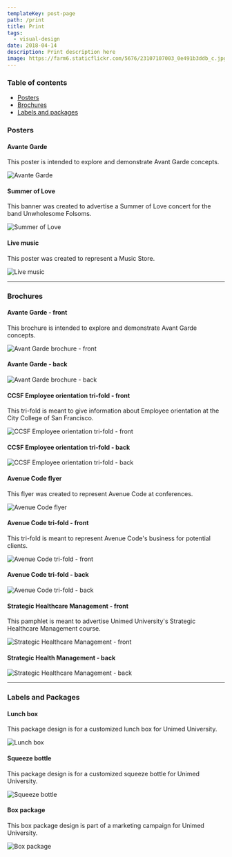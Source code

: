 ```yaml
---
templateKey: post-page
path: /print
title: Print
tags:
  - visual-design
date: 2018-04-14
description: Print description here
image: https://farm6.staticflickr.com/5676/23107107003_0e491b3ddb_c.jpg
---
```


### Table of contents

- [Posters](#posters)
- [Brochures](#brochures)
- [Labels and packages](#labels-and-packages)

<a id="posters"></a>
### Posters

#### Avante Garde

This poster is intended to explore and demonstrate Avant Garde concepts.

![Avante Garde](https://farm6.staticflickr.com/5676/23107107003_0e491b3ddb_h.jpg)

#### Summer of Love

This banner was created to advertise a Summer of Love concert for the band Unwholesome Folsoms.

![Summer of Love](https://farm5.staticflickr.com/4433/36457350880_7b165e9a2f_h.jpg)

#### Live music

This poster was created to represent a Music Store.

![Live music](https://farm1.staticflickr.com/572/21778707603_59021da5ea_h.jpg)

---

<a id="brochures"></a>
### Brochures

#### Avante Garde - front

This brochure is intended to explore and demonstrate Avant Garde concepts.

![Avant Garde brochure - front](https://farm6.staticflickr.com/5767/23153218833_7b44b9199a_h.jpg)

#### Avante Garde - back

![Avant Garde brochure - back](https://farm1.staticflickr.com/593/23753913196_e33bb3c736_h.jpg)

#### CCSF Employee orientation tri-fold - front

This tri-fold is meant to give information about Employee orientation at the City College of San Francisco.

![CCSF Employee orientation tri-fold - front](https://farm6.staticflickr.com/5638/21439468121_64b8b25b20_h.jpg)

#### CCSF Employee orientation tri-fold - back

![CCSF Employee orientation tri-fold - back](https://farm1.staticflickr.com/615/21439468151_635fd62e15_h.jpg)

#### Avenue Code flyer

This flyer was created to represent Avenue Code at conferences.

![Avenue Code flyer](https://farm6.staticflickr.com/5745/21439467621_b0b995312a_h.jpg)

#### Avenue Code tri-fold - front

This tri-fold is meant to represent Avenue Code's business for potential clients.

![Avenue Code tri-fold - front](https://farm6.staticflickr.com/5803/20809947523_39f8d6655f_h.jpg)

#### Avenue Code tri-fold - back

![Avenue Code tri-fold - back](https://farm6.staticflickr.com/5688/21404777046_fa6f0312bb_h.jpg)

#### Strategic Healthcare Management - front

This pamphlet is meant to advertise Unimed University's Strategic Healthcare Management course.

![Strategic Healthcare Management - front](https://farm1.staticflickr.com/781/21431014105_b037722a87_h.jpg)

#### Strategic Health Management - back

![Strategic Healthcare Management - back](https://farm1.staticflickr.com/739/21439473181_3283cd0527_h.jpg)

---

<a id="labels-and-packages"></a>
### Labels and Packages

#### Lunch box

This package design is for a customized lunch box for Unimed University.

![Lunch box](https://farm6.staticflickr.com/5728/21243202188_96a4e1a1bb_h.jpg)

#### Squeeze bottle

This package design is for a customized squeeze bottle for Unimed University.

![Squeeze bottle](https://farm1.staticflickr.com/592/21420096642_9c67629089_h.jpg)

#### Box package

This box package design is part of a marketing campaign for Unimed University.

![Box package](https://farm1.staticflickr.com/767/21243202148_6e86829b56_h.jpg)